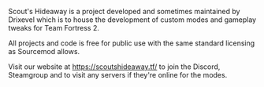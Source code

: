 Scout's Hideaway is a project developed and sometimes maintained by Drixevel which is to house the development of custom modes and gameplay tweaks for Team Fortress 2.

All projects and code is free for public use with the same standard licensing as Sourcemod allows.

Visit our website at https://scoutshideaway.tf/ to join the Discord, Steamgroup and to visit any servers if they're online for the modes.
